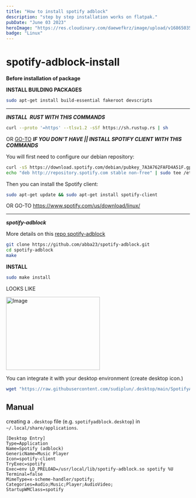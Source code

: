 ```yaml
---
title: "How to install spotify adblock"
description: "step by step installation works on flatpak."
pubDate: "June 03 2023"
heroImage: "https://res.cloudinary.com/daewefkrz/image/upload/v1686503575/Blog-Images/Linux/fky7r70fcnrtvnx89dvx.webp"
badge: "Linux"
---
```

# spotify-adblock-install

**Before installation of package**

**INSTALL BUILDING PACKAGES**

```bash
sudo apt-get install build-essential fakeroot devscripts
```

* * *

***INSTALL  RUST WITH THIS COMMANDS***

```bash
curl --proto '=https' --tlsv1.2 -sSf https://sh.rustup.rs | sh
```
OR [GO-TO](https://www.rust-lang.org/tools/install)
***IF YOU DON'T HAVE || INSTALL SPOTIFY CLIENT WITH THIS COMMANDS***

You will first need to configure our debian repository:

```bash
curl -sS https://download.spotify.com/debian/pubkey_7A3A762FAFD4A51F.gpg | sudo gpg --dearmor --yes -o /etc/apt/trusted.gpg.d/spotify.gpg
echo "deb http://repository.spotify.com stable non-free" | sudo tee /etc/apt/sources.list.d/spotify.list
```

Then you can install the Spotify client:

```bash
sudo apt-get update && sudo apt-get install spotify-client
```

OR GO-TO
https://www.spotify.com/us/download/linux/

* * *

***spotify-adblock***

More details on this [repo spotify-adblock](https://github.com/abba23/spotify-adblock)

```bash
git clone https://github.com/abba23/spotify-adblock.git
cd spotify-adblock
make
```

**INSTALL**

```bash
sudo make install
```

LOOKS LIKE

<img title="" src="./images/rust.png" alt="Image" width="257" height="200" data-align="inline">

You can integrate it with your desktop environment (create desktop icon.)

```bash
wget "https://raw.githubusercontent.com/sudiplun/.desktop/main/SpotifyAdblock.desktop" -P ~/.local/share/applications 
```

## Manual

creating a `.desktop` file (e.g. `spotifyadblock.desktop`) in `~/.local/share/applications`.

```ba
[Desktop Entry]
Type=Application
Name=Spotify (adblock)
GenericName=Music Player
Icon=spotify-client
TryExec=spotify
Exec=env LD_PRELOAD=/usr/local/lib/spotify-adblock.so spotify %U
Terminal=false
MimeType=x-scheme-handler/spotify;
Categories=Audio;Music;Player;AudioVideo;
StartupWMClass=spotify
```
